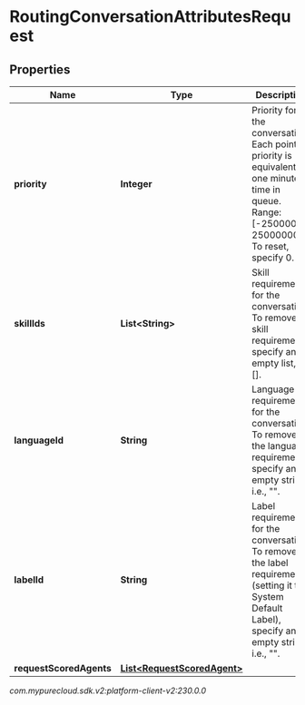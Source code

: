 # RoutingConversationAttributesRequest


## Properties

| Name | Type | Description | Notes |
| ------------ | ------------- | ------------- | ------------- |
| **priority** | **Integer** | Priority for the conversation.  Each point of priority is equivalent to one minute of time in queue.  Range:[-25000000, 25000000].  To reset, specify 0. |  [optional] |
| **skillIds** | **List&lt;String&gt;** | Skill requirements for the conversation.  To remove all skill requirements, specify an empty list, i.e. []. |  [optional] |
| **languageId** | **String** | Language requirement for the conversation.  To remove the language requirement, specify an empty string, i.e., \"\". |  [optional] |
| **labelId** | **String** | Label requirement for the conversation.  To remove the label requirement (setting it to System Default Label), specify an empty string, i.e., \"\". |  [optional] |
| **requestScoredAgents** | [**List&lt;RequestScoredAgent&gt;**](RequestScoredAgent) |  |  [optional] |




_com.mypurecloud.sdk.v2:platform-client-v2:230.0.0_
